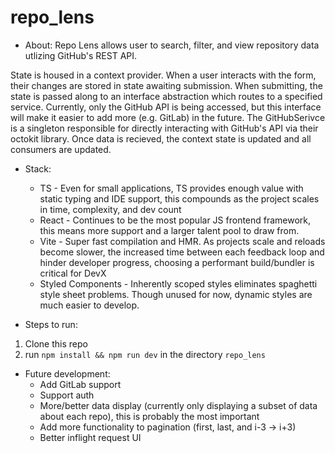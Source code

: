 # repo_lens
- About:
Repo Lens allows user to search, filter, and view repository data utlizing GitHub's REST API.

State is housed in a context provider. When a user interacts with the form, their changes are stored in state awaiting submission. When submitting, the state is passed along to an interface abstraction which routes to a specified service. Currently, only the GitHub API is being accessed, but this interface will make it easier to add more (e.g. GitLab) in the future. The GitHubSerivce is a singleton responsible for directly interacting with GitHub's API via their octokit library. Once data is recieved, the context state is updated and all consumers are updated. 

- Stack:
    * TS - Even for small applications, TS provides enough value with static typing and IDE support, this compounds as the project scales in time, complexity, and dev count
    * React - Continues to be the most popular JS frontend framework, this means more support and a larger talent pool to draw from.
    * Vite - Super fast compilation and HMR. As projects scale and reloads become slower, the increased time between each feedback loop and hinder developer progress, choosing a performant build/bundler is critical for DevX
    * Styled Components - Inherently scoped styles eliminates spaghetti style sheet problems. Though unused for now, dynamic styles are much easier to develop.

- Steps to run:
 1. Clone this repo
 2. run `npm install && npm run dev` in the directory `repo_lens`

- Future development:
    * Add GitLab support
    * Support auth
    * More/better data display (currently only displaying a subset of data about each repo), this is probably the most important
    * Add more functionality to pagination (first, last, and i-3 -> i+3)
    * Better inflight request UI
